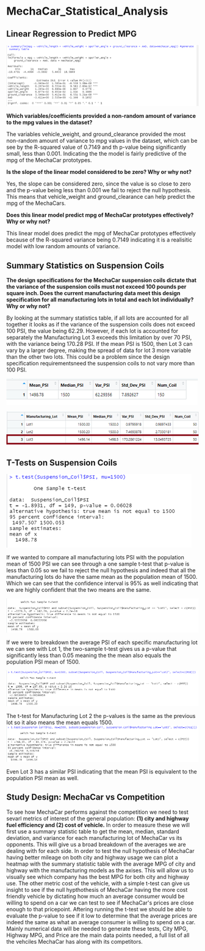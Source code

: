 # MechaCar_Statistical_Analysis

## Linear Regression to Predict MPG

![linear_regression](https://github.com/vanessaneang/MechaCar_Statistical_Analysis/blob/main/Resources/linear_regression_table.png)

**Which variables/coefficients provided a non-random amount of variance to the mpg values in the dataset?**

The variables vehicle_weight, and ground_clearance provided the most non-random amount of variance to mpg values in the dataset, which can be
see by the R-squared value of 0.7149 and th p-value being significantly small, less than 0.001. Indicating the the model is fairly predictive of the mpg of 
the MechaCar prototypes. 

**Is the slope of the linear model considered to be zero? Why or why not?**

Yes, the slope can be considered zero, since the value is so close to zero and the p-value being less than 0.001 we fail to reject the null hypothesis. This 
means that vehicle_weight and ground_clearance can help predict the mpg of the MechaCars. 

**Does this linear model predict mpg of MechaCar prototypes effectively? Why or why not?**

This linear model does predict the mpg of MechaCar prototypes effectively because of the R-squared variance being 0.7149 indicating it is a realisitic model 
with low random amounts of variance.  

## Summary Statistics on Suspension Coils

**The design specifications for the MechaCar suspension coils dictate that the variance of the suspension coils must not exceed 100 pounds per square inch. 
Does the current manufacturing data meet this design specification for all manufacturing lots in total and each lot individually? Why or why not?**

By looking at the summary statistics table, if all lots are accounted for all together it looks as if the variance of the suspension coils does not exceed
100 PSI, the value being 62.29. However, if each lot is accounted for separately the Manufacturing Lot 3 exceeds this limitation by over 70 PSI, with the
variance being 170.28 PSI. If the mean PSI is 1500, then Lot 3 can vary by a larger degree, making the spread of data for lot 3 more variable than the other
two lots. This could be a problem since the design specification requirementsneed the suspension coils to not vary more than 100 PSI.

![total_summary](https://github.com/vanessaneang/MechaCar_Statistical_Analysis/blob/main/Resources/total_summary.png)

![lot_summary](https://github.com/vanessaneang/MechaCar_Statistical_Analysis/blob/main/Resources/lot_summary.png)

 
## T-Tests on Suspension Coils

![all_t.test](https://github.com/vanessaneang/MechaCar_Statistical_Analysis/blob/main/Resources/all_lot_t_test.png)

If we wanted to compare all manufacturing lots PSI with the population mean of 1500 PSI we can see through a one sample t-test that p-value is less than 
0.05 so we fail to reject the null hypothesis and indeed that all the manufacturing lots do have the same mean as the population mean of 1500. Which we can
see that the confidence interval is 95% as well indicating that we are highly confident that the two means are the same.

![lot1_t.test](https://github.com/vanessaneang/MechaCar_Statistical_Analysis/blob/main/Resources/lot_1_t_test.png)

If we were to breakdown the average PSI of each specific manufacturing lot we can see with Lot 1, the two-sample t-test gives us a p-value that significantly
less than 0.05 meaning the the mean also equals the population PSI mean of 1500.

![lot2_t.test](https://github.com/vanessaneang/MechaCar_Statistical_Analysis/blob/main/Resources/lot_2_t_test.png)

The t-test for Manufacturing Lot 2 the p-values is the same as the previous lot so it also means the mean equals 1500.
![lot3_t.test](https://github.com/vanessaneang/MechaCar_Statistical_Analysis/blob/main/Resources/lot_3_t_test.png)

Even Lot 3 has a similar PSI indicating that the mean PSI is equivalent to the population PSI mean as well.

## Study Design: MechaCar vs Competition

To see how MechaCar performs against the competition we need to test sevarl metrics of interest of the general population: **(1) city and highway fuel
efficiency and (2) cost of vehicle.** In order to measure these we will first use a summary statistic table to get the mean, median, standard deviation, and 
variance for each manufacturing lot of MechaCar vs its opponents. This will give us a broad breakdown of the averages we are dealing with for each side. In order 
to test the null hypothesis of MechaCar having better mileage on both city and highway usage we can plot a heatmap with the summary statistic table with the average 
MPG of city and highway with the manufacturing models as the axises. This will allow us to visually see which company has the best MPG for both city and highway use. 
The other metric cost of the vehicle, with a simple t-test can give us insight to see if the null hypthothesis of MechaCar having the more cost friendly vehicle by
dictating how much an average consumer would be willing to spend on a car we can test to see if MechaCar's prices are close enough to that pricepoint. Aftering running
the t-test we should be able to evaluate the p-value to see if it low to determine that the average prices are indeed the same as what an average consumer is willing
to spend on a car. Mainly numerical data will be needed to generate these tests, City MPG, Highway MPG, and Price are the main data points needed, a full list of all
the vehciles MechaCar has along with its competitors. 

